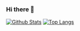 ### Hi there 👋

[![Github Stats](https://github-readme-stats.vercel.app/api?username=guygubaby&theme=dracula&show_icons=true)](https://github.com/guygubaby/)
[![Top Langs](https://github-readme-stats.vercel.app/api/top-langs/?username=guygubaby&layout=compact&theme=dracula)](https://github.com/guygubaby/github-readme-stats)
